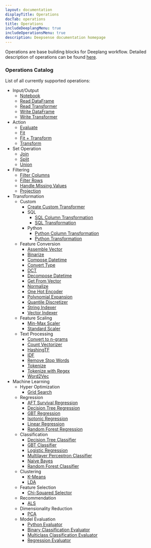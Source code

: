 ```yaml
---
layout: documentation
displayTitle: Operations
docTab: operations
title: Operations
includeDeeplangMenu: true
includeOperationsMenu: true
description: Deepsense documentation homepage
---
```


Operations are base building blocks for Deeplang workflow.
Detailed description of operations can be found [here](deeplang_overview.html#operations).

### Operations Catalog
List of all currently supported operations:

* Input/Output
  * [Notebook](operations/notebook.html)
  * [Read DataFrame](operations/read_dataframe.html)
  * [Read Transformer](operations/read_transformer.html)
  * [Write DataFrame](operations/write_dataframe.html)
  * [Write Transformer](operations/write_transformer.html)
* Action
  * [Evaluate](operations/evaluate.html)
  * [Fit](operations/fit.html)
  * [Fit + Transform](operations/fit_plus_transform.html)
  * [Transform](operations/transform.html)
* Set Operation
  * [Join](operations/join.html)
  * [Split](operations/split.html)
  * [Union](operations/union.html)
* Filtering
  * [Filter Columns](operations/filter_columns.html)
  * [Filter Rows](operations/filter_rows.html)
  * [Handle Missing Values](operations/handle_missing_values.html)
  * [Projection](operations/projection.html)
* Transformation
  * Custom
    * [Create Custom Transformer](operations/create_custom_transformer.html)
    * SQL
      * [SQL Column Transformation](operations/sql_column_transformation.html)
      * [SQL Transformation](operations/sql_transformation.html)
    * Python
      * [Python Column Transformation](operations/python_column_transformation.html)
      * [Python Transformation](operations/python_transformation.html)
  * Feature Conversion
    * [Assemble Vector](operations/assemble_vector.html)
    * [Binarize](operations/binarize.html)
    * [Compose Datetime](operations/compose_datetime.html)
    * [Convert Type](operations/convert_type.html)
    * [DCT](operations/dct.html)
    * [Decompose Datetime](operations/decompose_datetime.html)
    * [Get From Vector](operations/get_from_vector.html)
    * [Normalize](operations/normalize.html)
    * [One Hot Encoder](operations/one_hot_encoder.html)
    * [Polynomial Expansion](operations/polynomial_expansion.html)
    * [Quantile Discretizer](operations/quantile_discretizer.html)
    * [String Indexer](operations/string_indexer.html)
    * [Vector Indexer](operations/vector_indexer.html)
  * Feature Scaling
    * [Min-Max Scaler](operations/min-max_scaler.html)
    * [Standard Scaler](operations/standard_scaler.html)
  * Text Processing
    * [Convert to n-grams](operations/convert_to_n-grams.html)
    * [Count Vectorizer](operations/count_vectorizer.html)
    * [HashingTF](operations/hashingtf.html)
    * [IDF](operations/idf.html)
    * [Remove Stop Words](operations/remove_stop_words.html)
    * [Tokenize](operations/tokenize.html)
    * [Tokenize with Regex](operations/tokenize_with_regex.html)
    * [Word2Vec](operations/word2vec.html)
* Machine Learning
  * Hyper Optimization
    * [Grid Search](operations/grid_search.html)
  * Regression
    * [AFT Survival Regression](operations/aft_survival_regression.html)
    * [Decision Tree Regression](operations/decision_tree_regression.html)
    * [GBT Regression](operations/gbt_regression.html)
    * [Isotonic Regression](operations/isotonic_regression.html)
    * [Linear Regression](operations/linear_regression.html)
    * [Random Forest Regression](operations/random_forest_regression.html)
  * Classification
    * [Decision Tree Classifier](operations/decision_tree_classifier.html)
    * [GBT Classifier](operations/gbt_classifier.html)
    * [Logistic Regression](operations/logistic_regression.html)
    * [Multilayer Perceptron Classifier](operations/multilayer_perceptron_classifier.html)
    * [Naive Bayes](operations/naive_bayes.html)
    * [Random Forest Classifier](operations/random_forest_classifier.html)
  * Clustering
    * [K-Means](operations/k-means.html)
    * [LDA](operations/lda.html)
  * Feature Selection
    * [Chi-Squared Selector](operations/chi-squared_selector.html)
  * Recommendation
    * [ALS](operations/als.html)
  * Dimensionality Reduction
    * [PCA](operations/pca.html)
  * Model Evaluation
    * [Python Evaluator](operations/python_evaluator.html)
    * [Binary Classification Evaluator](operations/binary_classification_evaluator.html)
    * [Multiclass Classification Evaluator](operations/multiclass_classification_evaluator.html)
    * [Regression Evaluator](operations/regression_evaluator.html)
